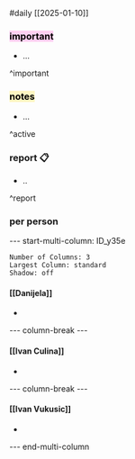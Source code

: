 #daily
[[2025-01-10]]

### <mark style="background: #FFB8EBA6;">important</mark>
- ...

^important

### <mark style="background: #FFF3A3A6;">notes</mark>
- ...

^active

### report 📋
- ..

^report

### per person

--- start-multi-column: ID_y35e
```column-settings
Number of Columns: 3
Largest Column: standard
Shadow: off 
```

#### [[Danijela]]
- 

--- column-break ---

#### [[Ivan Culina]]
- 

--- column-break ---

#### [[Ivan Vukusic]]
- 

--- end-multi-column

